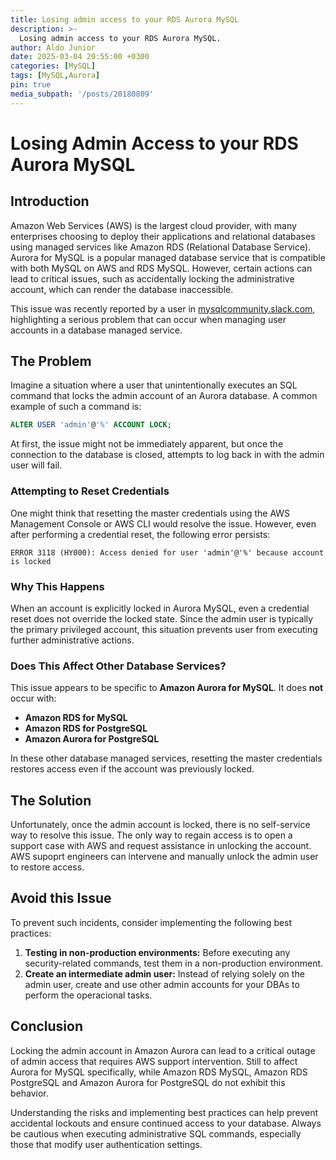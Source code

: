 ```yaml
---
title: Losing admin access to your RDS Aurora MySQL
description: >-
  Losing admin access to your RDS Aurora MySQL.
author: Aldo Junior
date: 2025-03-04 20:55:00 +0300
categories: [MySQL]
tags: [MySQL,Aurora]
pin: true
media_subpath: '/posts/20180809'
---
```


# Losing Admin Access to your RDS Aurora MySQL

## Introduction
Amazon Web Services (AWS) is the largest cloud provider, with many enterprises choosing to deploy their applications and relational databases using managed services like Amazon RDS (Relational Database Service). Aurora for MySQL is a popular managed database service that is compatible with both MySQL on AWS and RDS MySQL. However, certain actions can lead to critical issues, such as accidentally locking the administrative account, which can render the database inaccessible.

This issue was recently reported by a user in [mysqlcommunity.slack.com](https://mysqlcommunity.slack.com), highlighting a serious problem that can occur when managing user accounts in a database managed service.

## The Problem
Imagine a situation where a user that unintentionally executes an SQL command that locks the admin account of an Aurora database. A common example of such a command is:

```sql
ALTER USER 'admin'@'%' ACCOUNT LOCK;
```

At first, the issue might not be immediately apparent, but once the connection to the database is closed, attempts to log back in with the admin user will fail.

### Attempting to Reset Credentials
One might think that resetting the master credentials using the AWS Management Console or AWS CLI would resolve the issue. However, even after performing a credential reset, the following error persists:

```shell
ERROR 3118 (HY000): Access denied for user 'admin'@'%' because account is locked
```

### Why This Happens
When an account is explicitly locked in Aurora MySQL, even a credential reset does not override the locked state. Since the admin user is typically the primary privileged account, this situation prevents user from executing further administrative actions.

### Does This Affect Other Database Services?
This issue appears to be specific to **Amazon Aurora for MySQL**. It does **not** occur with:
- **Amazon RDS for MySQL**
- **Amazon RDS for PostgreSQL**
- **Amazon Aurora for PostgreSQL**

In these other database managed services, resetting the master credentials restores access even if the account was previously locked.

## The Solution
Unfortunately, once the admin account is locked, there is no self-service way to resolve this issue. The only way to regain access is to open a support case with AWS and request assistance in unlocking the account. AWS supoprt engineers can intervene and manually unlock the admin user to restore access.

## Avoid this Issue
To prevent such incidents, consider implementing the following best practices:
1. **Testing in non-production environments:** Before executing any security-related commands, test them in a non-production environment.
2. **Create an intermediate admin user:** Instead of relying solely on the admin user, create and use other admin accounts for your DBAs to perform the operacional tasks.

## Conclusion
Locking the admin account in Amazon Aurora can lead to a critical outage of admin access that requires AWS support intervention. Still to affect Aurora for MySQL specifically, while Amazon RDS MySQL, Amazon RDS PostgreSQL and Amazon Aurora for PostgreSQL do not exhibit this behavior.

Understanding the risks and implementing best practices can help prevent accidental lockouts and ensure continued access to your database. Always be cautious when executing administrative SQL commands, especially those that modify user authentication settings.